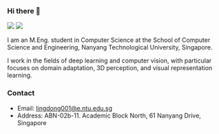 ### Hi there 👋

[![](https://img.shields.io/badge/🌐%20%20%20Homepage-red??&style=flat-square)](http://ldkong.com/)
[![](https://img.shields.io/badge/Google%20Scholar-%234285F4.svg?&style=flat-square&logo=google-scholar&logoColor=white)](https://scholar.google.com/citations?user=-j1j7TkAAAAJ&hl=en)

I am an M.Eng. student in Computer Science at the School of Computer Science and Engineering, Nanyang Technological University, Singapore.

I work in the fields of deep learning and computer vision, with particular focuses on domain adaptation, 3D perception, and visual representation learning.

<!--
[![Lingdong's github stats](https://github-readme-stats.vercel.app/api?username=ldkong1205&show_icons=true)](https://github.com/ldkong1205/github-readme-stats)
[![Top Langs](https://github-readme-stats.vercel.app/api/top-langs/?username=ldkong1205&hide=jupyter%20notebook,tex&langs_count=10&layout=compact)](https://github.com/ldkong1205/github-readme-stats)
-->

### Contact
- Email: lingdong001@e.ntu.edu.sg
- Address: ABN-02b-11. Academic Block North, 61 Nanyang Drive, Singapore
